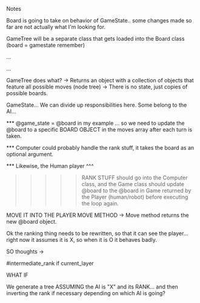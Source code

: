 Notes

Board is going to take on behavior of GameState.. some changes made so far are not actually what I'm looking for.

GameTree will be a separate class that gets loaded into the Board class (board = gamestate remember)

...

...

GameTree does what?
  -> Returns an object with a collection of objects that feature all possible moves (node tree)
  -> There is no state, just copies of possible boards.

GameState...
  We can divide up responsibilities here. Some belong to the AI... 

 ***  @game_state = @board in my example ... so we need to update the @board to a specific BOARD OBJECT in the moves array after each turn is taken.

 *** Computer could probably handle the rank stuff, it takes the board as an optional argument.

 *** Likewise, the Human player ^^^

>>>>> RANK STUFF should go into the Computer class, and the Game class should update @board to the @board in Game returned by the Player (human/robot) before executing the loop again.


MOVE IT INTO THE PLAYER MOVE METHOD
  -> Move method returns the new @board object.

Ok the ranking thing needs to be rewritten, so that it can see the player... right now it assumes it is X, so when it is O it behaves badly.

SO thoughts -> 

#intermediate_rank
if current_layer




WHAT IF

We generate a tree ASSUMING the AI is "X" and its RANK... and then inverting the rank if necessary depending on which AI is going?